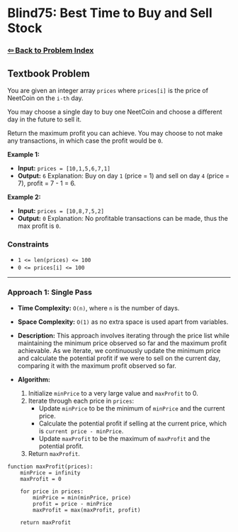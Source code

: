 # Blind75: Best Time to Buy and Sell Stock

### [⇦ Back to Problem Index](../../index.md)

## Textbook Problem

You are given an integer array `prices` where `prices[i]` is the price of NeetCoin on the `i-th` day.

You may choose a single day to buy one NeetCoin and choose a different day in the future to sell it.

Return the maximum profit you can achieve. You may choose to not make any transactions, in which case the profit would be `0`.

**Example 1:**

-   **Input:** `prices = [10,1,5,6,7,1]`
-   **Output:** `6`
    Explanation: Buy on day `1` (price = 1) and sell on day `4` (price = 7), profit = 7 - 1 = 6.

**Example 2:**

-   **Input:** `prices = [10,8,7,5,2]`
-   **Output:** `0`
    Explanation: No profitable transactions can be made, thus the max profit is `0`.

### Constraints

-   `1 <= len(prices) <= 100`
-   `0 <= prices[i] <= 100`

---

### Approach 1: Single Pass

-   **Time Complexity:** `O(n)`, where `n` is the number of days.
-   **Space Complexity:** `O(1)` as no extra space is used apart from variables.
-   **Description:** This approach involves iterating through the price list while maintaining the minimum price observed so far and the maximum profit achievable. As we iterate, we continuously update the minimum price and calculate the potential profit if we were to sell on the current day, comparing it with the maximum profit observed so far.
-   **Algorithm:**

    1. Initialize `minPrice` to a very large value and `maxProfit` to 0.
    2. Iterate through each price in `prices`:
        - Update `minPrice` to be the minimum of `minPrice` and the current price.
        - Calculate the potential profit if selling at the current price, which is `current price - minPrice`.
        - Update `maxProfit` to be the maximum of `maxProfit` and the potential profit.
    3. Return `maxProfit`.

```pseudo
function maxProfit(prices):
	minPrice = infinity
	maxProfit = 0

	for price in prices:
		minPrice = min(minPrice, price)
		profit = price - minPrice
		maxProfit = max(maxProfit, profit)

	return maxProfit
```
